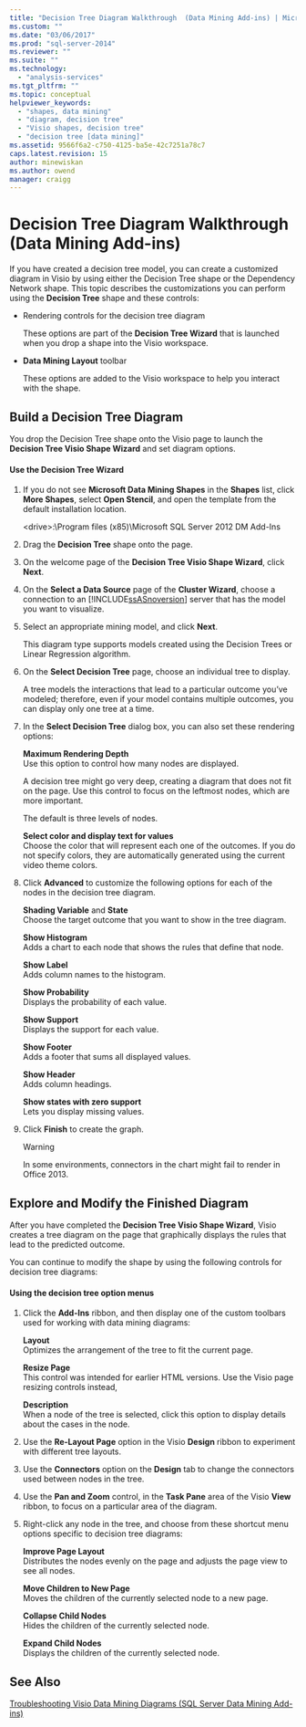 ```yaml
---
title: "Decision Tree Diagram Walkthrough  (Data Mining Add-ins) | Microsoft Docs"
ms.custom: ""
ms.date: "03/06/2017"
ms.prod: "sql-server-2014"
ms.reviewer: ""
ms.suite: ""
ms.technology: 
  - "analysis-services"
ms.tgt_pltfrm: ""
ms.topic: conceptual
helpviewer_keywords: 
  - "shapes, data mining"
  - "diagram, decision tree"
  - "Visio shapes, decision tree"
  - "decision tree [data mining]"
ms.assetid: 9566f6a2-c750-4125-ba5e-42c7251a78c7
caps.latest.revision: 15
author: minewiskan
ms.author: owend
manager: craigg
---
```

# Decision Tree Diagram Walkthrough  (Data Mining Add-ins)
  If you have created a decision tree model, you can create a customized diagram in Visio by using either the Decision Tree shape or the Dependency Network shape. This topic describes the customizations you can perform using the **Decision Tree** shape and these controls:  
  
-   Rendering controls for the decision tree diagram  
  
     These options are part of the **Decision Tree Wizard** that is launched when you drop a shape into the Visio workspace.  
  
-   **Data Mining Layout** toolbar  
  
     These options are added to the Visio workspace to help you interact with the shape.  
  
## Build a Decision Tree Diagram  
 You drop the Decision Tree shape onto the Visio page to launch the **Decision Tree Visio Shape Wizard** and set diagram options.  
  
#### Use the Decision Tree Wizard  
  
1.  If you do not see **Microsoft Data Mining Shapes** in the **Shapes** list, click **More Shapes**, select **Open Stencil**, and open the template from the default installation location.  
  
     \<drive>:\Program files (x85)\Microsoft SQL Server 2012 DM Add-Ins  
  
2.  Drag the **Decision Tree** shape onto the page.  
  
3.  On the welcome page of the **Decision Tree Visio Shape Wizard**, click **Next**.  
  
4.  On the **Select a Data Source** page of the **Cluster Wizard**, choose a connection to an [!INCLUDE[ssASnoversion](../includes/ssasnoversion-md.md)] server that has the model you want to visualize.  
  
5.  Select an appropriate mining model, and click **Next**.  
  
     This diagram type supports models created using the Decision Trees or Linear Regression algorithm.  
  
6.  On the **Select Decision Tree** page, choose an individual tree to display.  
  
     A tree models the interactions that lead to a particular outcome you’ve modeled; therefore, even if your model contains multiple outcomes, you can display only one tree at a time.  
  
7.  In the **Select Decision Tree** dialog box, you can also set these rendering options:  
  
     **Maximum Rendering Depth**  
     Use this option to control how many nodes are displayed.  
  
     A decision tree might go very deep, creating a diagram that does not fit on the page. Use this control to focus on the leftmost nodes, which are more important.  
  
     The default is three levels of nodes.  
  
     **Select color and display text for values**  
     Choose the color that will represent each one of the outcomes. If you do not specify colors, they are automatically generated using the current video theme colors.  
  
8.  Click **Advanced** to customize the following options for each of the nodes in the decision tree diagram.  
  
     **Shading Variable** and **State**  
     Choose the target outcome that you want to show in the tree diagram.  
  
     **Show Histogram**  
     Adds a chart to each node that shows the rules that define that node.  
  
     **Show Label**  
     Adds column names to the histogram.  
  
     **Show Probability**  
     Displays the probability of each value.  
  
     **Show Support**  
     Displays the support for each value.  
  
     **Show Footer**  
     Adds a footer that sums all displayed values.  
  
     **Show Header**  
     Adds column headings.  
  
     **Show states with zero support**  
     Lets you display missing values.  
  
9. Click **Finish** to create the graph.  
  
    > [!WARNING]  
    >  In some environments, connectors in the chart might fail to render in Office 2013.  
  
## Explore and Modify the Finished Diagram  
 After you have completed the **Decision Tree Visio Shape Wizard**, Visio creates a tree diagram on the page that graphically displays the rules that lead to the predicted outcome.  
  
 You can continue to modify the shape by using the following controls for decision tree diagrams:  
  
#### Using the decision tree option menus  
  
1.  Click the **Add-Ins** ribbon, and then display one of the custom toolbars used for working with data mining diagrams:  
  
     **Layout**  
     Optimizes the arrangement of the tree to fit the current page.  
  
     **Resize Page**  
     This control was intended for earlier HTML versions. Use the Visio page resizing controls instead,  
  
     **Description**  
     When a node of the tree is selected, click this option to display details about the cases in the node.  
  
2.  Use the **Re-Layout Page** option in the Visio **Design** ribbon to experiment with different tree layouts.  
  
3.  Use the **Connectors** option on the **Design** tab to change the connectors used between nodes in the tree.  
  
4.  Use the **Pan and Zoom** control, in the **Task Pane** area of the Visio **View** ribbon, to focus on a particular area of the diagram.  
  
5.  Right-click any node in the tree, and choose from these shortcut menu options specific to decision tree diagrams:  
  
     **Improve Page Layout**  
     Distributes the nodes evenly on the page and adjusts the page view to see all nodes.  
  
     **Move Children to New Page**  
     Moves the children of the currently selected node to a new page.  
  
     **Collapse Child Nodes**  
     Hides the children of the currently selected node.  
  
     **Expand Child Nodes**  
     Displays the children of the currently selected node.  
  
## See Also  
 [Troubleshooting Visio Data Mining Diagrams &#40;SQL Server Data Mining Add-ins&#41;](troubleshooting-visio-data-mining-diagrams-sql-server-data-mining-add-ins.md)  
  
  
